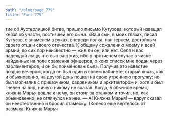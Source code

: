 ```yaml
---
path: "/blog/page_779"
title: "Part 779"
---
```


тие об Аустерлицкой битве, пришло письмо Кутузова, который извещал князя об участи, постигшей его сына.
«Ваш сын, в моих глазах, писал Кутузов, с знаменем в руках, впереди полка, пал героем, достойным своего отца и своего отечества. К общему сожалению моему и всей армии, до сих пор неизвестно — жив ли он, или нет. Себя и вас надеждой льщу, что сын ваш жив, ибо в противном случае в числе найденных на поле сражения офицеров, о коих список мне подан через парламентеров, и он бы поименован был».
Получив это известие поздно вечером, когда он был один в своем кабинете, старый князь, как и обыкновенно, на другой день пошел на свою утреннюю прогулку; но был молчалив с приказчиком, садовником и архитектором и, хотя и был гневен на вид, ничего никому не сказал.
Когда, в обычное время, княжна Марья вошла к нему, он стоял за станком и точил, но, как обыкновенно, не оглянулся на нее.
— А! Княжна Марья! — вдруг сказал он неестественно и бросил стамеску. (Колесо еще вертелось от размаха. Княжна Марья
